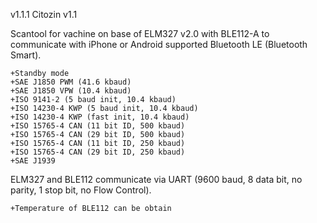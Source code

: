 v1.1.1
Citozin v1.1

Scantool for vachine on base of ELM327 v2.0  with BLE112-A to communicate with iPhone or Android supported Bluetooth LE (Bluetooth Smart).

	+Standby mode
	+SAE J1850 PWM (41.6 kbaud)
	+SAE J1850 VPW (10.4 kbaud)
	+ISO 9141-2 (5 baud init, 10.4 kbaud)
	+ISO 14230-4 KWP (5 baud init, 10.4 kbaud)
	+ISO 14230-4 KWP (fast init, 10.4 kbaud)
	+ISO 15765-4 CAN (11 bit ID, 500 kbaud)
	+ISO 15765-4 CAN (29 bit ID, 500 kbaud)
	+ISO 15765-4 CAN (11 bit ID, 250 kbaud)
	+ISO 15765-4 CAN (29 bit ID, 250 kbaud)
	+SAE J1939
	
ELM327 and BLE112 communicate via UART (9600 baud, 8 data bit, no parity, 1 stop bit, no Flow Control).

	+Temperature of BLE112 can be obtain
